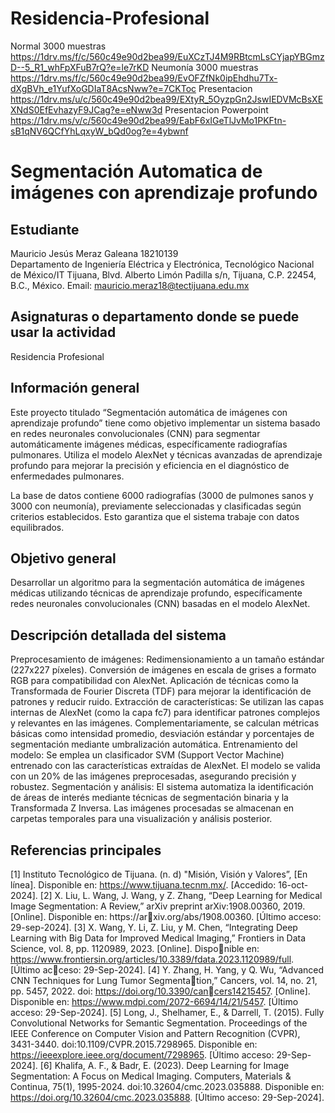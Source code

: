 # Residencia-Profesional


Normal 3000 muestras 
https://1drv.ms/f/c/560c49e90d2bea99/EuXCzTJ4M9RBtcmLsCYjapYBGmzD--5_R1_whFpXFuB7rQ?e=le7rKD
Neumonía 3000 muestras
https://1drv.ms/f/c/560c49e90d2bea99/EvOFZfNk0ipEhdhu7Tx-dXgBVh_e1YufXoGDIaT8AcsNww?e=7CKToc
Presentacion 
https://1drv.ms/u/c/560c49e90d2bea99/EXtyR_5OyzpGn2JswIEDVMcBsXEXNdS0EfEvhazyF9JCag?e=eNww3d 
Presentacion Powerpoint
https://1drv.ms/v/c/560c49e90d2bea99/EabF6xIGeTlJvMo1PKFtn-sB1qNV6QCfYhLqxyW_bQd0og?e=4ybwnf
# Segmentación Automatica de imágenes con aprendizaje profundo

## Estudiante
Mauricio Jesús Meraz Galeana 18210139  
Departamento de Ingeniería Eléctrica y Electrónica, Tecnológico Nacional de México/IT Tijuana, Blvd. Alberto Limón Padilla s/n, Tijuana, C.P. 22454, B.C., México. Email: mauricio.meraz18@tectijuana.edu.mx

## Asignaturas o departamento donde se puede usar la actividad
Residencia Profesional

## Información general
Este proyecto titulado “Segmentación automática de imágenes con aprendizaje profundo” tiene como objetivo implementar un sistema basado en redes neuronales convolucionales (CNN) para segmentar automáticamente imágenes médicas, específicamente radiografías pulmonares. Utiliza el modelo AlexNet y técnicas avanzadas de aprendizaje profundo para mejorar la precisión y eficiencia en el diagnóstico de enfermedades pulmonares.

La base de datos contiene 6000 radiografías (3000 de pulmones sanos y 3000 con neumonía), previamente seleccionadas y clasificadas según criterios establecidos. Esto garantiza que el sistema trabaje con datos equilibrados.

## Objetivo general
Desarrollar un algoritmo para la segmentación automática de imágenes médicas utilizando 
técnicas de aprendizaje profundo, específicamente redes neuronales convolucionales 
(CNN) basadas en el modelo AlexNet.

## Descripción detallada del sistema
Preprocesamiento de imágenes: Redimensionamiento a un tamaño estándar (227x227 píxeles).
Conversión de imágenes en escala de grises a formato RGB para compatibilidad con AlexNet.
Aplicación de técnicas como la Transformada de Fourier Discreta (TDF) para mejorar la identificación de patrones y reducir ruido.
Extracción de características: Se utilizan las capas internas de AlexNet (como la capa fc7) para identificar patrones complejos y relevantes en las imágenes.
Complementariamente, se calculan métricas básicas como intensidad promedio, desviación estándar y porcentajes de segmentación mediante umbralización automática.
Entrenamiento del modelo: Se emplea un clasificador SVM (Support Vector Machine) entrenado con las características extraídas de AlexNet.
El modelo se valida con un 20% de las imágenes preprocesadas, asegurando precisión y robustez.
Segmentación y análisis: El sistema automatiza la identificación de áreas de interés mediante técnicas de segmentación binaria y la Transformada Z Inversa.
Las imágenes procesadas se almacenan en carpetas temporales para una visualización y análisis posterior.

## Referencias principales
[1] Instituto Tecnológico de Tijuana. (n. d) "Misión, Visión y Valores”, [En línea]. Disponible
en: https://www.tijuana.tecnm.mx/. [Accedido: 16-oct-2024].
[2] X. Liu, L. Wang, J. Wang, y Z. Zhang, “Deep Learning for Medical Image Segmentation: 
A Review,” arXiv preprint arXiv:1908.00360, 2019. [Online]. Disponible en: https://arxiv.org/abs/1908.00360. [Último acceso: 29-sep-2024].
[3] X. Wang, Y. Li, Z. Liu, y M. Chen, “Integrating Deep Learning with Big Data for Improved 
Medical Imaging,” Frontiers in Data Science, vol. 8, pp. 1120989, 2023. [Online]. Disponible en: https://www.frontiersin.org/articles/10.3389/fdata.2023.1120989/full. [Último acceso: 29-Sep-2024].
[4] Y. Zhang, H. Yang, y Q. Wu, “Advanced CNN Techniques for Lung Tumor Segmentation,” Cancers, vol. 14, no. 21, pp. 5457, 2022. doi: https://doi.org/10.3390/cancers14215457. [Online]. Disponible en: https://www.mdpi.com/2072-6694/14/21/5457. 
[Último acceso: 29-Sep-2024].
[5] Long, J., Shelhamer, E., & Darrell, T. (2015). Fully Convolutional Networks for Semantic 
Segmentation. Proceedings of the IEEE Conference on Computer Vision and Pattern 
Recognition (CVPR), 3431-3440. doi:10.1109/CVPR.2015.7298965. Disponible en: 
https://ieeexplore.ieee.org/document/7298965. [Último acceso: 29-Sep-2024].
[6] Khalifa, A. F., & Badr, E. (2023). Deep Learning for Image Segmentation: A Focus on 
Medical Imaging. Computers, Materials & Continua, 75(1), 1995-2024. 
doi:10.32604/cmc.2023.035888. Disponible en: 
https://doi.org/10.32604/cmc.2023.035888. [Último acceso: 29-Sep-2024].



